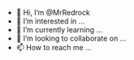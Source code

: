 - 👋 Hi, I’m @MrRedrock
- 👀 I’m interested in ...
- 🌱 I’m currently learning ...
- 💞️ I’m looking to collaborate on ...
- 📫 How to reach me ...

<!---
MrRedrock/MrRedrock is a ✨ special ✨ repository because its `README.md` (this file) appears on your GitHub profile.
You can click the Preview link to take a look at your changes.
--->
